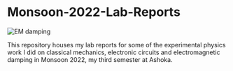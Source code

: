 # Monsoon-2022-Lab-Reports 
![EM damping](https://user-images.githubusercontent.com/94242073/212390334-e0320e4e-5f7e-4847-8bb2-aa6b5e5ff262.jpg)

This repository houses my lab reports for some of the experimental physics work I did on classical mechanics, electronic circuits and electromagnetic damping in Monsoon 2022, my third semester at Ashoka.
